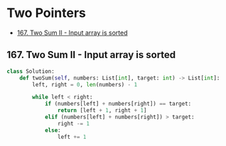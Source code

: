 # Two Pointers

* [167. Two Sum II - Input array is sorted](https://github.com/shaojim12/Leetcode-notes/blob/master/Two%20Pointers.md#167-two-sum-ii---input-array-is-sorted)

## 167. Two Sum II - Input array is sorted

```python
class Solution:
    def twoSum(self, numbers: List[int], target: int) -> List[int]:
        left, right = 0, len(numbers) - 1

        while left < right:
            if (numbers[left] + numbers[right]) == target:
                return [left + 1, right + 1]
            elif (numbers[left] + numbers[right]) > target:
                right -= 1
            else:
                left += 1
```
